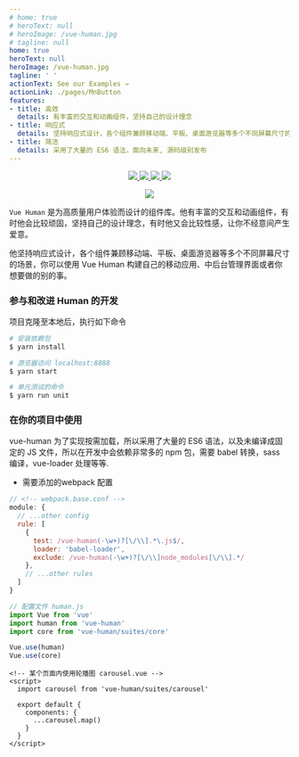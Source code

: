 ```yaml
---
# home: true
# heroText: null
# heroImage: /vue-human.jpg
# tagline: null
home: true
heroText: null
heroImage: /vue-human.jpg
tagline: ' '
actionText: See our Examples →
actionLink: ./pages/MnButton
features:
- title: 高效
  details: 有丰富的交互和动画组件，坚持自己的设计理念
- title: 响应式
  details: 坚持响应式设计，各个组件兼顾移动端、平板、桌面游览器等多个不同屏幕尺寸的场景。
- title: 简洁
  details: 采用了大量的 ES6 语法，面向未来, 源码级别发布
---
```


<p align="center">
  <a href="https://www.npmjs.com/package/vue-human" title="npm">
    <img src="https://badge.fury.io/js/vue-human.svg">
  </a>
  <a href="https://minowu.gitbooks.io/vue-human" title="gitbook">
    <img src="https://img.shields.io/badge/gitbook-中文文档-brightgreen.svg?style=flat-square">
  </a>
  <a href="https://gitter.im/HumanUI/Lobby" title="GITTER">
    <img src="https://img.shields.io/badge/gitter-chat-brightgreen.svg?style=flat-square">
  </a>
  <span title="License MIT">
    <img src="https://img.shields.io/badge/license-MIT-brightgreen.svg?style=flat-square">
  </span>
</p>

<p align="center">
  <a href="https://circleci.com/gh/freshesx/humans/tree/master" title="CircleCI">
    <img src="https://circleci.com/gh/freshesx/humans/tree/master.svg?style=svg">
  </a>
</p>

`Vue Human` 是为高质量用户体验而设计的组件库。他有丰富的交互和动画组件，有时他会比较顽固，坚持自己的设计理念，有时他又会比较性感，让你不经意间产生爱意。

他坚持响应式设计，各个组件兼顾移动端、平板、桌面游览器等多个不同屏幕尺寸的场景，你可以使用 Vue Human 构建自己的移动应用、中后台管理界面或者你想要做的别的事。


### 参与和改进 Human 的开发

项目克隆至本地后，执行如下命令

``` bash
# 安装依赖包
$ yarn install

# 游览器访问 localhost:8888
$ yarn start

# 单元测试的命令
$ yarn run unit
```

### 在你的项目中使用

vue-human 为了实现按需加载，所以采用了大量的 ES6 语法，以及未编译成固定的 JS 文件，所以在开发中会依赖非常多的 npm 包，需要 babel 转换，sass 编译，vue-loader 处理等等.

- 需要添加的webpack 配置
```javascript
// <!-- webpack.base.conf -->
module: {
  // ...other config
  rule: [
    {
      test: /vue-human(-\w+)?[\/\\].*\.js$/,
      loader: 'babel-loader',
      exclude: /vue-human(-\w+)?[\/\\]node_modules[\/\\].*/
    },
    // ...other rules
  ]
}
```
``` javascript
// 配置文件 human.js
import Vue from 'vue'
import human from 'vue-human'
import core from 'vue-human/suites/core'

Vue.use(human)
Vue.use(core)
```

``` vue
<!-- 某个页面内使用轮播图 carousel.vue -->
<script>
  import carousel from 'vue-human/suites/carousel'

  export default {
    components: {
      ...carousel.map()
    }
  }
</script>
```
